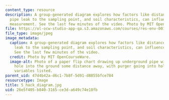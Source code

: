 ```yaml
---
content_type: resource
description: A group-generated diagram explores how factors like distance from the
  pipe leak to the sampling point, and soil characteristics, can influence the gas
  measurement. See the last few minutes of the video. Photo by MIT OpenCourseWare.
file: https://ol-ocw-studio-app-qa.s3.amazonaws.com/courses/res-env-001-climate-action-hands-on-harnessing-science-with-communities-to-cut-carbon-january-iap-2017/26e5f405b8403165ce3da649c74e10fb_5_hack_diagram.jpg
file_type: image/jpeg
image_metadata:
  caption: A group-generated diagram explores how factors like distance from the pipe
    leak to the sampling point, and soil characteristics, can influence the gas measurement.
    See the last few minutes of the video.
  credit: Photo by MIT OpenCourseWare.
  image-alt: Photo of a paper flip chart drawing up underground pipe with leak, drilled
    hole into the ground some distance away, with purger going into hole and several
    variables listed.
parent_uid: 47d4b42a-d6c1-7b8f-5d91-d8855bfce784
resourcetype: Image
title: 5_hack_diagram.jpg
uid: 26e5f405-b840-3165-ce3d-a649c74e10fb
---
```

